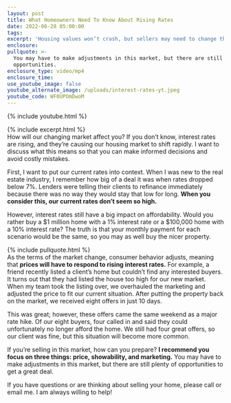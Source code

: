 ```yaml
---
layout: post
title: What Homeowners Need To Know About Rising Rates
date: 2022-06-28 05:00:00
tags:
excerpt: 'Housing values won’t crash, but sellers may need to change their methods. '
enclosure:
pullquote: >-
  You may have to make adjustments in this market, but there are still plenty of
  opportunities.
enclosure_type: video/mp4
enclosure_time:
use_youtube_image: false
youtube_alternate_image: /uploads/interest-rates-yt.jpeg
youtube_code: WF0UPOmDwoM
---
```

{% include youtube.html %}

{% include excerpt.html %}<br>How will our changing market affect you? If you don’t know, interest rates are rising, and they’re causing our housing market to shift rapidly. I want to discuss what this means so that you can make informed decisions and avoid costly mistakes.&nbsp;

First, I want to put our current rates into context. When I was new to the real estate industry, I remember how big of a deal it was when rates dropped below 7%. Lenders were telling their clients to refinance immediately because there was no way they would stay that low for long. **When you consider this, our current rates don’t seem so high.&nbsp;**

However, interest rates still have a big impact on affordability. Would you rather buy a $1 million home with a 1% interest rate or a $100,000 home with a 10% interest rate? The truth is that your monthly payment for each scenario would be the same, so you may as well buy the nicer property.

{% include pullquote.html %}<br>As the terms of the market change, consumer behavior adjusts, meaning that **prices will have to respond to rising interest rates.** For example, a friend recently listed a client’s home but couldn’t find any interested buyers. It turns out that they had listed the house too high for our new market. When my team took the listing over, we overhauled the marketing and adjusted the price to fit our current situation. After putting the property back on the market, we received eight offers in just 10 days.&nbsp;

This was great; however, these offers came the same weekend as a major rate hike. Of our eight buyers, four called in and said they could unfortunately no longer afford the home. We still had four great offers, so our client was fine, but this situation will become more common.&nbsp;

If you’re selling in this market, how can you prepare? **I recommend you focus on three things: price, showability, and marketing.** You may have to make adjustments in this market, but there are still plenty of opportunities to get a great deal.&nbsp;

If you have questions or are thinking about selling your home, please call or email me. I am always willing to help\!
